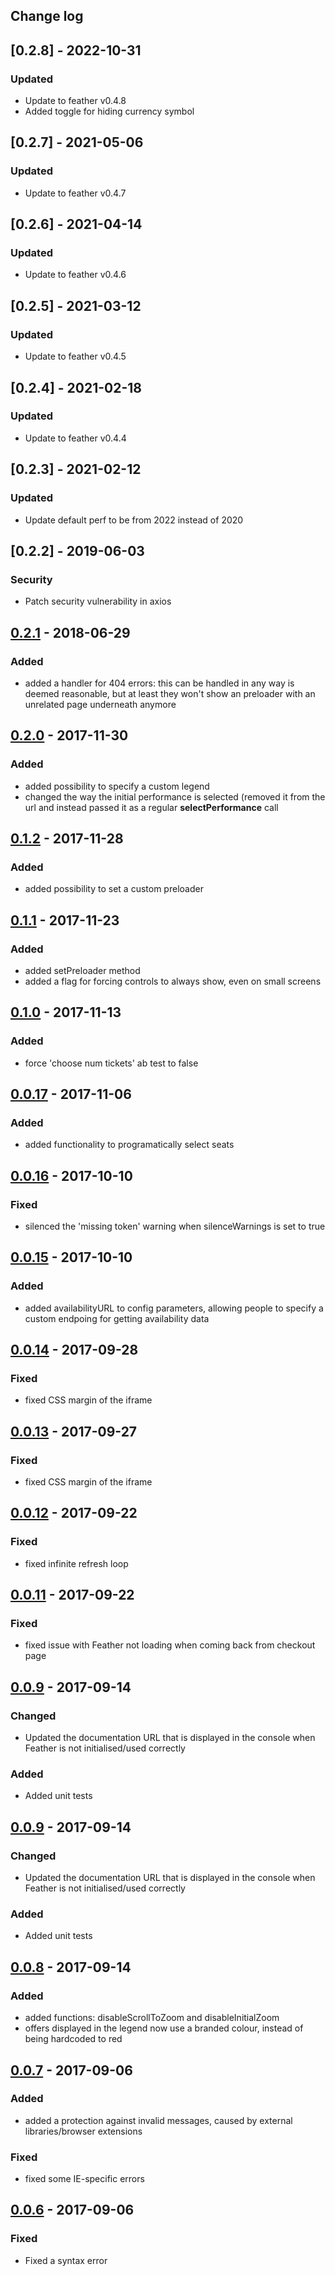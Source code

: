 ## Change log

## [0.2.8] - 2022-10-31

### Updated

-   Update to feather v0.4.8
-   Added toggle for hiding currency symbol

## [0.2.7] - 2021-05-06

### Updated

-   Update to feather v0.4.7

## [0.2.6] - 2021-04-14

### Updated

-   Update to feather v0.4.6

## [0.2.5] - 2021-03-12

### Updated

-   Update to feather v0.4.5

## [0.2.4] - 2021-02-18

### Updated

-   Update to feather v0.4.4

## [0.2.3] - 2021-02-12

### Updated

-   Update default perf to be from 2022 instead of 2020

## [0.2.2] - 2019-06-03

### Security

-   Patch security vulnerability in axios

## [0.2.1](https://storage.googleapis.com/ticketswitch/feather/0.2.1/feather.min.js) - 2018-06-29

### Added

-   added a handler for 404 errors: this can be handled in any way is deemed reasonable, but at least they won't show an preloader with an unrelated page underneath anymore

## [0.2.0](https://storage.googleapis.com/ticketswitch/feather/0.2.0/feather.min.js) - 2017-11-30

### Added

-   added possibility to specify a custom legend
-   changed the way the initial performance is selected (removed it from the url and instead passed it as a regular **selectPerformance** call

## [0.1.2](https://storage.googleapis.com/ticketswitch/feather/0.1.2/feather.min.js) - 2017-11-28

### Added

-   added possibility to set a custom preloader

## [0.1.1](https://storage.googleapis.com/ticketswitch/feather/0.1.1/feather.min.js) - 2017-11-23

### Added

-   added setPreloader method
-   added a flag for forcing controls to always show, even on small screens

## [0.1.0](https://storage.googleapis.com/ticketswitch/feather/0.1.0/feather.min.js) - 2017-11-13

### Added

-   force 'choose num tickets' ab test to false

## [0.0.17](https://storage.googleapis.com/ticketswitch/feather/0.0.17/feather.min.js) - 2017-11-06

### Added

-   added functionality to programatically select seats

## [0.0.16](https://storage.googleapis.com/ticketswitch/feather/0.0.16/feather.min.js) - 2017-10-10

### Fixed

-   silenced the 'missing token' warning when silenceWarnings is set to true

## [0.0.15](https://storage.googleapis.com/ticketswitch/feather/0.0.15/feather.min.js) - 2017-10-10

### Added

-   added availabilityURL to config parameters, allowing people to specify a custom endpoing for getting availability data

## [0.0.14](https://storage.googleapis.com/ticketswitch/feather/0.0.14/feather.min.js) - 2017-09-28

### Fixed

-   fixed CSS margin of the iframe

## [0.0.13](https://storage.googleapis.com/ticketswitch/feather/0.0.13/feather.min.js) - 2017-09-27

### Fixed

-   fixed CSS margin of the iframe

## [0.0.12](https://storage.googleapis.com/ticketswitch/feather/0.0.12/feather.min.js) - 2017-09-22

### Fixed

-   fixed infinite refresh loop

## [0.0.11](https://storage.googleapis.com/ticketswitch/feather/0.0.11/feather.min.js) - 2017-09-22

### Fixed

-   fixed issue with Feather not loading when coming back from checkout page

## [0.0.9](https://storage.googleapis.com/ticketswitch/feather/0.0.9/feather.min.js) - 2017-09-14

### Changed

-   Updated the documentation URL that is displayed in the console when Feather is not initialised/used correctly

### Added

-   Added unit tests

## [0.0.9](https://storage.googleapis.com/ticketswitch/feather/0.0.9/feather.min.js) - 2017-09-14

### Changed

-   Updated the documentation URL that is displayed in the console when Feather is not initialised/used correctly

### Added

-   Added unit tests

## [0.0.8](https://storage.googleapis.com/ticketswitch/feather/0.0.8/feather.min.js) - 2017-09-14

### Added

-   added functions: disableScrollToZoom and disableInitialZoom
-   offers displayed in the legend now use a branded colour, instead of being hardcoded to red

## [0.0.7](https://storage.googleapis.com/ticketswitch/feather/0.0.7/feather.min.js) - 2017-09-06

### Added

-   added a protection against invalid messages, caused by external libraries/browser extensions

### Fixed

-   fixed some IE-specific errors

## [0.0.6](https://storage.googleapis.com/ticketswitch/feather/0.0.6/feather.min.js) - 2017-09-06

### Fixed

-   Fixed a syntax error
